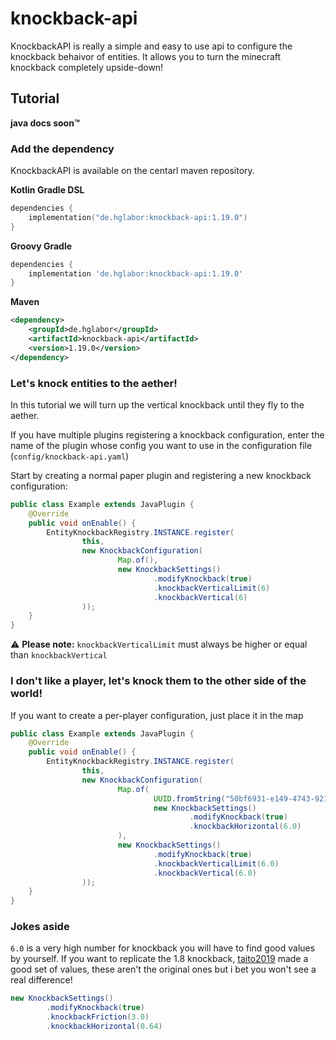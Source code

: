 # knockback-api

KnockbackAPI is really a simple and easy to use api to configure the knockback behaivor of entities.
It allows you to turn the minecraft knockback completely upside-down!

## Tutorial

**java docs soon™**

### Add the dependency

KnockbackAPI is available on the centarl maven repository.

**Kotlin Gradle DSL**

```kotlin
dependencies {
    implementation("de.hglabor:knockback-api:1.19.0")
}
```

**Groovy Gradle**

```groovy
dependencies {
    implementation 'de.hglabor:knockback-api:1.19.0'
}
```

**Maven**

```xml
<dependency>
    <groupId>de.hglabor</groupId>
    <artifactId>knockback-api</artifactId>
    <version>1.19.0</version>
</dependency>
```

### Let's knock entities to the aether!

In this tutorial we will turn up the vertical knockback until they fly to the aether.

If you have multiple plugins registering a knockback configuration, enter the name of the plugin whose config you want to use in the configuration file (`config/knockback-api.yaml`)

Start by creating a normal paper plugin and registering a new knockback configuration:

```java
public class Example extends JavaPlugin {
    @Override
    public void onEnable() {
        EntityKnockbackRegistry.INSTANCE.register(
                this,
                new KnockbackConfiguration(
                        Map.of(),
                        new KnockbackSettings()
                                .modifyKnockback(true)
                                .knockbackVerticalLimit(6)
                                .knockbackVertical(6)
                ));
    }
}
```

⚠️ **Please note:** `knockbackVerticalLimit` must always be higher or equal than `knockbackVertical`

### I don't like a player, let's knock them to the other side of the world!

If you want to create a per-player configuration, just place it in the map

```java
public class Example extends JavaPlugin {
    @Override
    public void onEnable() {
        EntityKnockbackRegistry.INSTANCE.register(
                this,
                new KnockbackConfiguration(
                        Map.of(
                                UUID.fromString("50bf6931-e149-4743-9210-92cd58d85c5d"),
                                new KnockbackSettings()
                                        .modifyKnockback(true)
                                        .knockbackHorizontal(6.0)
                        ),
                        new KnockbackSettings()
                                .modifyKnockback(true)
                                .knockbackVerticalLimit(6.0)
                                .knockbackVertical(6.0)
                ));
    }
}
```

### Jokes aside

`6.0` is a very high number for knockback you will have to find good values by yourself.
If you want to replicate the 1.8 knockback, [taito2019](https://github.com/taito2019) made a good set of values, these aren't the original ones but i bet you won't see a real difference!

```java
new KnockbackSettings()
        .modifyKnockback(true)
        .knockbackFriction(3.0)
        .knockbackHorizontal(0.64)
```
